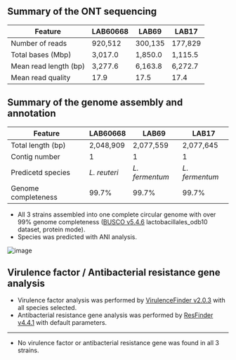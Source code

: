 ## Summary of the ONT sequencing

Feature | LAB60668 | LAB69 | LAB17
---- | ---- | ---- | ----
Number of reads | 920,512 | 300,135 | 177,829
Total bases (Mbp) | 3,017.0 | 1,850.0 | 1,115.5
Mean read length (bp) | 3,277.6 | 6,163.8 | 6,272.7
Mean read quality | 17.9 | 17.5 | 17.4

## Summary of the genome assembly and annotation

Feature | LAB60668 | LAB69 | LAB17
---- | ---- | ---- | ----
Total length (bp) | 2,048,909 | 2,077,559 | 2,077,645
Contig number | 1 | 1 | 1
Predicetd species | _L. reuteri_ | _L. fermentum_ | _L. fermentum_
Genome completeness | 99.7% | 99.7% | 99.7%

* All 3 strains assembled into one complete circular genome with over 99% genome completeness ([BUSCO v5.4.6](https://busco.ezlab.org/) lactobacillales_odb10 dataset, protein mode).
* Species was predicted with ANI analysis.

![image](https://github.com/logcossin/ForReport/assets/49052882/c4129b75-5675-4a01-8316-1288fa7391e5)

## Virulence factor / Antibacterial resistance gene analysis

* Virulence factor analysis was performed by [VirulenceFinder v2.0.3](https://cge.food.dtu.dk/services/VirulenceFinder/) with all species selected.
* Antibacterial resistance gene analysis was performed by [ResFinder v4.4.1](http://genepi.food.dtu.dk/resfinder) with default parameters.
----

* No virulence factor or antibacterial resistance gene was found in all 3 strains.
